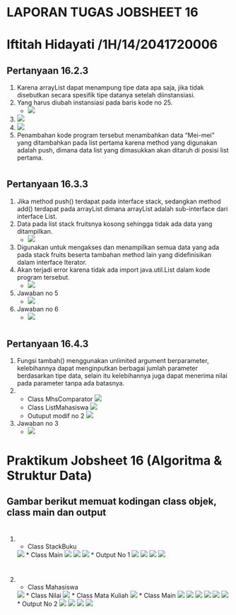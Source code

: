 # LAPORAN TUGAS JOBSHEET 16
# Iftitah Hidayati /1H/14/2041720006
## Pertanyaan 16.2.3
1.	Karena arrayList dapat menampung tipe data apa saja, jika tidak disebutkan secara spesifik tipe datanya setelah diinstansiasi.
2.	Yang harus diubah instansiasi pada baris kode no 25. 
    * <img src="./ss/1.2.png">
3.	<img src="./ss/1.3.png">
4.	<img src="./ss/1.4.png">
5.	Penambahan kode program tersebut menambahkan data “Mei-mei” yang ditambahkan pada list pertama karena method yang digunakan adalah push, dimana data list yang dimasukkan akan ditaruh di posisi list pertama.
#
## Pertanyaan 16.3.3
1.	Jika method push() terdapat pada interface stack, sedangkan method add() terdapat pada arrayList dimana arrayList adalah sub-interface dari interface List.
2.	Data pada list stack fruitsnya kosong sehingga tidak ada data yang ditampilkan. 
    * <img src="./ss/2.2.png"> 
3.	Digunakan untuk mengakses dan menampilkan semua data yang ada pada stack fruits beserta tambahan method lain yang didefinisikan dalam interface Iterator.
4.	Akan terjadi error karena tidak ada import java.util.List dalam kode program tersebut.
    * <img src="./ss/2.4.png">
5.	Jawaban no 5
    * <img src="./ss/2.5.png">
6.	Jawaban no 6
    * <img src="./ss/2.6.png">
#
## Pertanyaan 16.4.3
1.	Fungsi tambah() menggunakan unlimited argument berparameter, kelebihannya dapat menginputkan berbagai jumlah parameter berdasarkan tipe data, selain itu kelebihannya juga dapat menerima nilai pada parameter tanpa ada batasnya.
2.	* Class MhsComparator
        <img src="./ss/3.2.mhscomparator.png">
    * Class ListMahasiswa
        <img src="./ss/3.2.listmhs.png">
    * Outuput modif no 2
        <img src="./ss/3.2.output.png">
3.	Jawaban no 3
    * <img src="./ss/3.3.png">
#
# Praktikum Jobsheet 16 (Algoritma & Struktur Data)
## Gambar berikut memuat kodingan class objek, class main dan output
#
1. * Class StackBuku
    <img src="./ss/1.stackbuku.png">
    * Class Main
    <img src="./ss/1.main1.png">
    <img src="./ss/1.main2.png">
    <img src="./ss/1.main3.png">
    * Output No 1
    <img src="./ss/out1.1.png">
    <img src="./ss/out1.2.png">
    <img src="./ss/out1.3.png">
    <img src="./ss/out1.4.png">
#
2. * Class Mahasiswa
    <img src="./ss/2.mahasiswa.png">
    * Class Nilai
    <img src="./ss/2.nilai.png">
    * Class Mata Kuliah
    <img src="./ss/2.matkul.png">
    * Class Main
    <img src="./ss/2.main1.png">
    <img src="./ss/2.main2.png">
    <img src="./ss/2.main3.png">
    <img src="./ss/2.main4.png">
    <img src="./ss/2.main5.png">
    <img src="./ss/2.main6.png">
    * Output No 2
    <img src="./ss/out2.1.png">
    <img src="./ss/out2.2.png">
    <img src="./ss/out2.3.png">
    <img src="./ss/out2.4.png">
#


